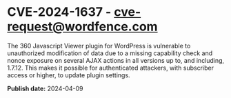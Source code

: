 # CVE-2024-1637 - cve-request@wordfence.com

The 360 Javascript Viewer plugin for WordPress is vulnerable to unauthorized modification of data due to a missing capability check and nonce exposure on several AJAX actions in all versions up to, and including, 1.7.12. This makes it possible for authenticated attackers, with subscriber access or higher, to update plugin settings.

**Publish date:** 2024-04-09
